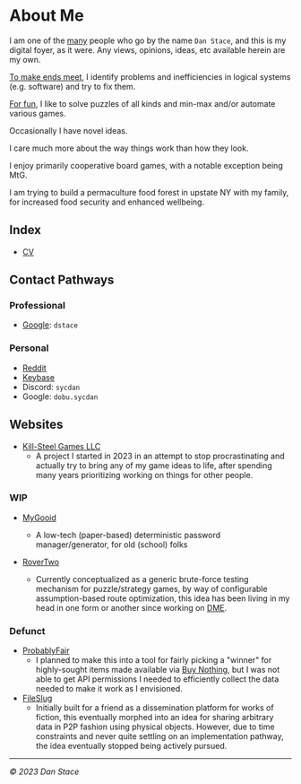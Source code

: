 # About Me

I am one of the [many](https://howmany-ofme.com) people who go by the name `Dan Stace`, and this is my digital foyer, as it were. Any views, opinions, ideas, etc available herein are my own.

[To make ends meet](CV/index.md), I identify problems and inefficiencies in logical systems (e.g. software) and try to fix them.

[For fun](Fun/index.md), I like to solve puzzles of all kinds and min-max and/or automate various games.

Occasionally I have novel ideas.

I care much more about the way things work than how they look.

I enjoy primarily cooperative board games, with a notable exception being MtG.

I am trying to build a permaculture food forest in upstate NY with my family, for increased food security and enhanced wellbeing.

## Index

- [CV](CV/index.md)

## Contact Pathways

### Professional

- [Google](https://gmail.com): `dstace`

### Personal

- [Reddit](https://reddit.com/u/sycdan)
- [Keybase](https://keybase.io/sycdan)
- Discord: `sycdan`
- Google: `dobu.sycdan`

## Websites

- [Kill-Steel Games LLC](http://killsteelgames.com)
  - A project I started in 2023 in an attempt to stop procrastinating and actually try to bring any of my game ideas to life, after spending many years prioritizing working on things for other people.

### WIP

- [MyGooid](http://mygooid.com)

  - A low-tech (paper-based) deterministic password manager/generator, for old (school) folks

- [RoverTwo](http://rovertwo.com)
  - Currently conceptualized as a generic brute-force testing mechanism for puzzle/strategy games, by way of configurable assumption-based route optimization, this idea has been living in my head in one form or another since working on [DME](CV/index.md#2006).

### Defunct

- [ProbablyFair](http://probablyfair.com)
  - I planned to make this into a tool for fairly picking a "winner" for highly-sought items made available via [Buy Nothing](https://buynothingproject.org), but I was not able to get API permissions I needed to efficiently collect the data needed to make it work as I envisioned.
- [FileSlug](http://fileslug.com)
  - Initially built for a friend as a dissemination platform for works of fiction, this eventually morphed into an idea for sharing arbitrary data in P2P fashion using physical objects. However, due to time constraints and never quite settling on an implementation pathway, the idea eventually stopped being actively pursued.

---

_©️ 2023 Dan Stace_
